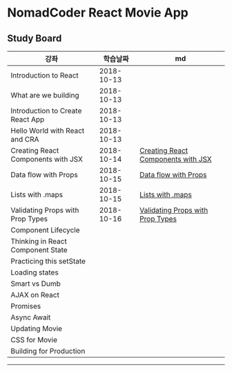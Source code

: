 # NomadCoder React Movie App

## Study Board
| 강좌 | 학습날짜 | md |
|------|-------|------|
Introduction to React | 2018-10-13 |
What are we building | 2018-10-13 |
Introduction to Create React App | 2018-10-13 |
Hello World with React and CRA | 2018-10-13 |
Creating React Components with JSX | 2018-10-14 | [Creating React Components with JSX](./markdown/CreatingReactComponentswithJSX.md)|
Data flow with Props | 2018-10-15 | [Data flow with Props](./markdown/DataflowwithProps.md)|
Lists with .maps | 2018-10-15 | [Lists with .maps](./markdown/ListsWithMaps.md) |
Validating Props with Prop Types | 2018-10-16 | [Validating Props with Prop Types](./ValidatingPropsWithPropTypes.md)|
Component Lifecycle |  | |
Thinking in React Component State |  | |
Practicing this setState |  | |
Loading states |  | |
Smart vs Dumb |  | |
AJAX on React |  | |
Promises |  | |
Async Await |  | |
Updating Movie |  | |
CSS for Movie |  | |
Building for Production |  | |

---
